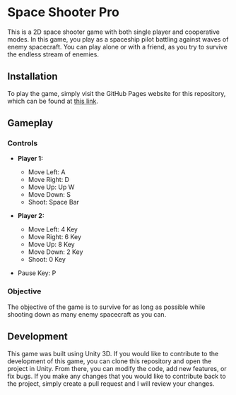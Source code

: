 # Space Shooter Pro
This is a 2D space shooter game with both single player and cooperative modes. In this game, you play as a spaceship pilot battling against waves of enemy spacecraft. You can play alone or with a friend, as you try to survive the endless stream of enemies.

## Installation

To play the game, simply visit the GitHub Pages website for this repository, which can be found at [this link](https://gal-noy.github.io/Space-Shooter-Pro/).

## Gameplay

### Controls

* **Player 1:**
  * Move Left: A
  * Move Right: D
  * Move Up: Up W
  * Move Down: S
  * Shoot: Space Bar

* **Player 2:**
  * Move Left: 4 Key
  * Move Right: 6 Key
  * Move Up: 8 Key
  * Move Down: 2 Key
  * Shoot: 0 Key

* Pause Key: P

### Objective

The objective of the game is to survive for as long as possible while shooting down as many enemy spacecraft as you can.

## Development

This game was built using Unity 3D. If you would like to contribute to the development of this game, you can clone this repository and open the project in Unity. From there, you can modify the code, add new features, or fix bugs. If you make any changes that you would like to contribute back to the project, simply create a pull request and I will review your changes.
